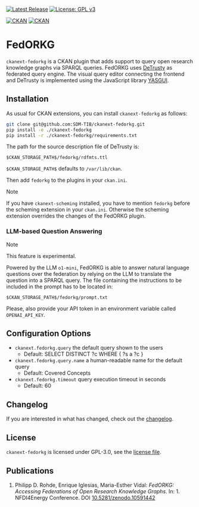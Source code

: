 [![Latest Release](http://img.shields.io/github/release/SDM-TIB/ckanext-fedorkg.svg?logo=github)](https://github.com/SDM-TIB/ckanext-fedorkg/releases)
[![License: GPL v3](https://img.shields.io/github/license/SDM-TIB/ckanext-fedorkg?color=blue)](LICENSE.md)

[![CKAN](https://img.shields.io/badge/ckan-2.10-orange.svg?style=flat-square)](https://github.com/ckan/ckan/tree/2.10) [![CKAN](https://img.shields.io/badge/ckan-2.9-orange.svg?style=flat-square)](https://github.com/ckan/ckan/tree/2.9)

# FedORKG

`ckanext-fedorkg` is a CKAN plugin that adds support to query open research knowledge graphs via SPARQL queries.
FedORKG uses [DeTrusty](https://github.com/SDM-TIB/DeTrusty/) as federated query engine.
The visual query editor connecting the frontend and DeTrusty is implemented using the JavaScript library [YASGUI](https://github.com/TriplyDB/yasgui).

## Installation

As usual for CKAN extensions, you can install `ckanext-fedorkg` as follows:

```bash
git clone git@github.com:SDM-TIB/ckanext-fedorkg.git
pip install -e ./ckanext-fedorkg
pip install -r ./ckanext-fedorkg/requirements.txt
```

The path for the source description file of DeTrusty is:

```
$CKAN_STORAGE_PATH$/fedorkg/rdfmts.ttl
```

`$CKAN_STORAGE_PATH$` defaults to `/var/lib/ckan`.

Then add `fedorkg` to the plugins in your `ckan.ini`.

> [!NOTE]
> If you have `ckanext-scheming` installed, you have to mention `fedorkg` before the scheming extension in your `ckan.ini`.
> Otherwise the scheming extension overrides the changes of the FedORKG plugin.

### LLM-based Question Answering

> [!NOTE]
> This feature is experimental.

Powered by the LLM `o1-mini`, FedORKG is able to answer natural language questions over the federation by relying on the LLM to translate the question into a SPARQL query.
The file containing the instructions to be included in the prompt has to be located in:

```
$CKAN_STORAGE_PATH$/fedorkg/prompt.txt
```

Please, also provide your API token in an environment variable called `OPENAI_API_KEY`.

## Configuration Options

- `ckanext.fedorkg.query` the default query shown to the users
  - Default: SELECT DISTINCT ?c WHERE { ?s a ?c }
- `ckanext.fedorkg.query.name` a human-readable name for the default query
  - Default: Covered Concepts 
- `ckanext.fedorkg.timeout` query execution timeout in seconds
  - Default: 60

## Changelog

If you are interested in what has changed, check out the [changelog](CHANGELOG.md).

## License

`ckanext-fedorkg` is licensed under GPL-3.0, see the [license file](LICENSE).

## Publications

1. Philipp D. Rohde, Enrique Iglesias, Maria-Esther Vidal: _FedORKG: Accessing Federations of Open Research Knowledge Graphs_. In: 1. NFDI4Energy Conference. DOI [10.5281/zenodo.10591442](https://doi.org/10.5281/zenodo.10591442)